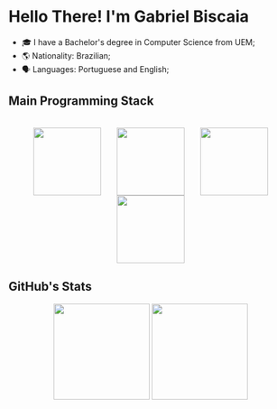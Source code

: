 <h1>Hello There! I'm Gabriel Biscaia</h1>

<ul>
  <li>🎓 I have a Bachelor's degree in Computer Science from UEM;</li>
  <li>🌎 Nationality: Brazilian;</li>
  <li>🗣️ Languages: Portuguese and English;</li>
</ul>

<h2>Main Programming Stack</h2>

<div align="center"><br>
  <img hspace="12" align="center" height="120" width="120" src="https://cdn.jsdelivr.net/gh/devicons/devicon@latest/icons/nextjs/nextjs-original.svg" />
  <img hspace="12" align="center" height="120" width="120" src="https://cdn.jsdelivr.net/gh/devicons/devicon@latest/icons/react/react-original.svg" />
  <img hspace="12" align="center" height="120" width="120" src="https://cdn.jsdelivr.net/gh/devicons/devicon@latest/icons/typescript/typescript-original.svg" />
  <img hspace="12" align="center" height="120" width="120" src="https://cdn.jsdelivr.net/gh/devicons/devicon/icons/tailwindcss/tailwindcss-original.svg" />

</div>

<h2>GitHub's Stats</h2>

<div align="center">
  <img height="170em" src="https://github-readme-stats.vercel.app/api?username=gabrielbiscaia&show_icons=true&theme=react&include_all_commits=true&count_private=true&hide=stars,issues"/>
  <img height="170em" src="https://github-readme-stats.vercel.app/api/top-langs/?username=gabrielbiscaia&layout=compact&langs_count=6&theme=react&hide=TSQL,jupyter%20notebook"/>
</div>
